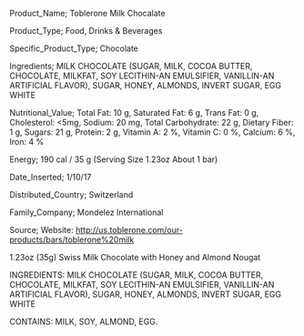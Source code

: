 Product_Name; Toblerone Milk Chocalate

Product_Type; Food, Drinks & Beverages

Specific_Product_Type; Chocolate

Ingredients; MILK CHOCOLATE (SUGAR, MILK, COCOA BUTTER, CHOCOLATE, MILKFAT, SOY LECITHIN-AN EMULSIFIER, VANILLIN-AN ARTIFICIAL FLAVOR), SUGAR, HONEY, ALMONDS, INVERT SUGAR, EGG WHITE 


Nutritional_Value; Total Fat: 10 g, Saturated Fat: 6 g, Trans Fat: 0 g, Cholesterol: <5mg, Sodium: 20 mg, Total Carbohydrate: 22 g, Dietary Fiber: 1 g, Sugars: 21 g, Protein: 2 g, Vitamin A: 2 %, Vitamin C: 0 %, Calcium: 6 %, Iron: 4 %   

Energy; 190 cal / 35 g (Serving Size 1.23oz About 1 bar)

Date_Inserted; 1/10/17 

Distributed_Country; Switzerland

Family_Company; Mondelez International

Source; Website: http://us.toblerone.com/our-products/bars/toblerone%20milk




1.23oz (35g)
Swiss Milk Chocolate with Honey and Almond Nougat

INGREDIENTS: MILK CHOCOLATE (SUGAR, MILK, COCOA BUTTER, CHOCOLATE, MILKFAT, SOY LECITHIN-AN EMULSIFIER, VANILLIN-AN ARTIFICIAL FLAVOR), SUGAR, HONEY, ALMONDS, INVERT SUGAR, EGG WHITE 

CONTAINS: MILK, SOY, ALMOND, EGG. 
